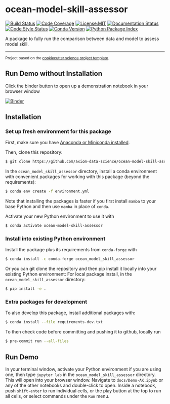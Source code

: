 ocean-model-skill-assessor
==============================
[![Build Status](https://img.shields.io/github/actions/workflow/status/axiom-data-science/ocean-model-skill-assessor/test.yaml?branch=main&logo=github&style=for-the-badge)](https://github.com/axiom-data-science/ocean-model-skill-assessor/actions/workflows/test.yaml)
[![Code Coverage](https://img.shields.io/codecov/c/github/axiom-data-science/ocean-model-skill-assessor.svg?style=for-the-badge)](https://codecov.io/gh/axiom-data-science/ocean-model-skill-assessor)
[![License:MIT](https://img.shields.io/badge/License-MIT-green.svg?style=for-the-badge)](https://opensource.org/licenses/MIT)
[![Documentation Status](https://img.shields.io/readthedocs/ocean-model-skill-assessor/latest.svg?style=for-the-badge)](https://ocean-model-skill-assessor.readthedocs.io/en/latest/?badge=latest)
[![Code Style Status](https://img.shields.io/github/actions/workflow/status/axiom-data-science/ocean-model-skill-assessor/linting.yaml?branch=main&label=Code%20Style&style=for-the-badge)](https://github.com/axiom-data-science/ocean-model-skill-assessor/actions/workflows/linting.yaml)
[![Conda Version](https://img.shields.io/conda/vn/conda-forge/ocean_model_skill_assessor.svg?style=for-the-badge)](https://anaconda.org/conda-forge/ocean_model_skill_assessor)
[![Python Package Index](https://img.shields.io/pypi/v/ocean_model_skill_assessor.svg?style=for-the-badge)](https://pypi.org/project/ocean_model_skill_assessor)



A package to fully run the comparison between data and model to assess model skill.

--------

<p><small>Project based on the <a target="_blank" href="https://github.com/jbusecke/cookiecutter-science-project">cookiecutter science project template</a>.</small></p>

## Run Demo without Installation

Click the binder button to open up a demonstration notebook in your browser window

[![Binder](https://mybinder.org/badge_logo.svg)](https://mybinder.org/v2/gh/axiom-data-science/ocean-model-skill-assessor/HEAD?labpath=docs%2FDemo-AK.ipynb)


## Installation

### Set up fresh environment for this package

First, make sure you have [Anaconda or Miniconda installed](https://conda.io/projects/conda/en/latest/user-guide/install/download.html).

Then, clone this repository:
``` bash
$ git clone https://github.com/axiom-data-science/ocean-model-skill-assessor.git
```

In the `ocean_model_skill_assessor` directory, install a conda environment with convenient packages for working with this package (beyond the requirements):
``` bash
$ conda env create -f environment.yml
```

Note that installing the packages is faster if you first install `mamba` to your base Python and then use `mamba` in place of `conda`.

Activate your new Python environment to use it with
``` bash
$ conda activate ocean-model-skill-assessor
```

### Install into existing Python environment

Install the package plus its requirements from `conda-forge` with
``` bash
$ conda install -c conda-forge ocean_model_skill_assessor
```

Or you can git clone the repository and then pip install it locally into your existing Python environment:
For local package install, in the `ocean_model_skill_assessor` directory:
``` bash
$ pip install -e .
```

### Extra packages for development

To also develop this package, install additional packages with:
``` bash
$ conda install --file requirements-dev.txt
```

To then check code before committing and pushing it to github, locally run
``` bash
$ pre-commit run --all-files
```

## Run Demo

In your terminal window, activate your Python environment if you are using one, then type `jupyter lab` in the `ocean_model_skill_assessor` directory. This will open into your browser window. Navigate to `docs/Demo-AK.ipynb` or any of the other notebooks and double-click to open. Inside a notebook, push `shift-enter` to run individual cells, or the play button at the top to run all cells, or select commands under the `Run` menu.
